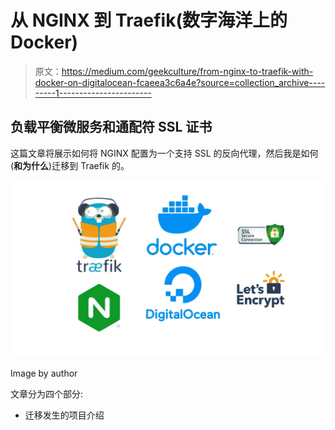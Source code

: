 # 从 NGINX 到 Traefik(数字海洋上的 Docker)

> 原文：<https://medium.com/geekculture/from-nginx-to-traefik-with-docker-on-digitalocean-fcaeea3c6a4e?source=collection_archive---------1----------------------->

## 负载平衡微服务和通配符 SSL 证书

这篇文章将展示如何将 NGINX 配置为一个支持 SSL 的反向代理，然后我是如何(**和为什么**)迁移到 Traefik 的。

![](img/a7b22f4aaea496a717f0681afd4e15f8.png)

Image by author

文章分为四个部分:

*   迁移发生的项目介绍